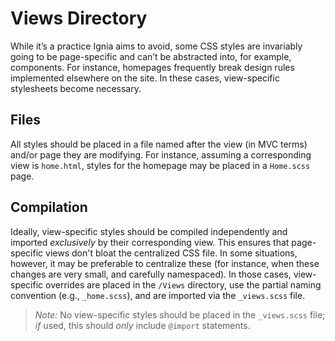 # Views Directory

While it’s a practice Ignia aims to avoid, some CSS styles are invariably going to be page-specific and can’t be abstracted into, for example, components. For instance, homepages frequently break design rules implemented elsewhere on the site. In these cases, view-specific stylesheets become necessary.

## Files
All styles should be placed in a file named after the view (in MVC terms) and/or page they are modifying. For instance, assuming a corresponding view is `home.html`, styles for the homepage may be placed in a `Home.scss` page.

## Compilation
Ideally, view-specific styles should be compiled independently and imported *exclusively* by their corresponding view. This ensures that page-specific views don't bloat the centralized CSS file. In some situations, however, it may be preferable to centralize these (for instance, when these changes are very small, and carefully namespaced). In those cases, view-specific overrides are placed in the `/Views` directory, use the partial naming convention (e.g., `_home.scss`), and are imported via the `_views.scss` file.

> *Note:* No view-specific styles should be placed in the `_views.scss` file; *if* used, this should *only* include `@import` statements.

